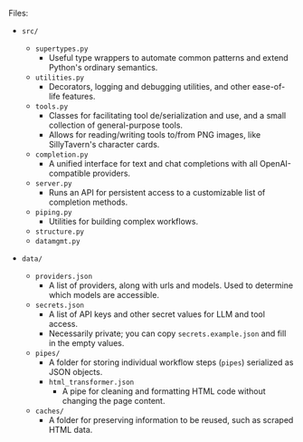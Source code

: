 Files:
- `src/`
	- `supertypes.py`
		- Useful type wrappers to automate common patterns and extend Python's ordinary semantics.
	- `utilities.py`
		- Decorators, logging and debugging utilities, and other ease-of-life features.
	- `tools.py`
		- Classes for facilitating tool de/serialization and use, and a small collection of general-purpose tools.
 		- Allows for reading/writing tools to/from PNG images, like SillyTavern's character cards.
	- `completion.py`
		- A unified interface for text and chat completions with all OpenAI-compatible providers.
	- `server.py`
		- Runs an API for persistent access to a customizable list of completion methods.
	- `piping.py`
		- Utilities for building complex workflows.
	- `structure.py`
	- `datamgmt.py`

- `data/`
	- `providers.json`
		- A list of providers, along with urls and models. Used to determine which models are accessible.
	- `secrets.json`
		- A list of API keys and other secret values for LLM and tool access.
 		- Necessarily private; you can copy `secrets.example.json` and fill in the empty values.
	- `pipes/`
		- A folder for storing individual workflow steps (`pipes`) serialized as JSON objects.
 		- `html_transformer.json`
  			- A pipe for cleaning and formatting HTML code without changing the page content.
	- `caches/`
		- A folder for preserving information to be reused, such as scraped HTML data.
